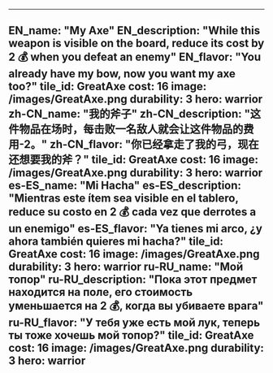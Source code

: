 ---

EN_name: "My Axe"
EN_description: "While this weapon is visible on the board, reduce its cost by 2 💰 when you defeat an enemy"
EN_flavor: "You already have my bow, now you want my axe too?"
tile_id: GreatAxe
cost: 16
image: /images/GreatAxe.png
durability: 3
hero: warrior
zh-CN_name: "我的斧子"
zh-CN_description: "这件物品在场时，每击败一名敌人就会让这件物品的费用-2。"
zh-CN_flavor: "你已经拿走了我的弓，现在还想要我的斧？"
tile_id: GreatAxe
cost: 16
image: /images/GreatAxe.png
durability: 3
hero: warrior
es-ES_name: "Mi Hacha"
es-ES_description: "Mientras este ítem sea visible en el tablero, reduce su costo en 2 💰 cada vez que derrotes a un enemigo"
es-ES_flavor: "Ya tienes mi arco, ¿y ahora también quieres mi hacha?"
tile_id: GreatAxe
cost: 16
image: /images/GreatAxe.png
durability: 3
hero: warrior
ru-RU_name: "Мой топор"
ru-RU_description: "Пока этот предмет находится на поле, его стоимость уменьшается на 2 💰, когда вы убиваете врага"
ru-RU_flavor: "У тебя уже есть мой лук, теперь ты тоже хочешь мой топор?"
tile_id: GreatAxe
cost: 16
image: /images/GreatAxe.png
durability: 3
hero: warrior
---